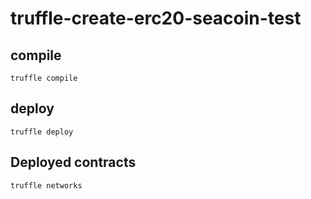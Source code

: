 # truffle-create-erc20-seacoin-test

## compile
```
truffle compile
```

## deploy
```
truffle deploy
```

## Deployed contracts
```
truffle networks
```
